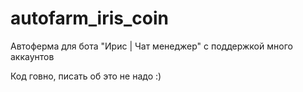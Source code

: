 # autofarm_iris_coin
Автоферма для бота "Ирис | Чат менеджер" с поддержкой много аккаунтов


Код говно, писать об это не надо :)
